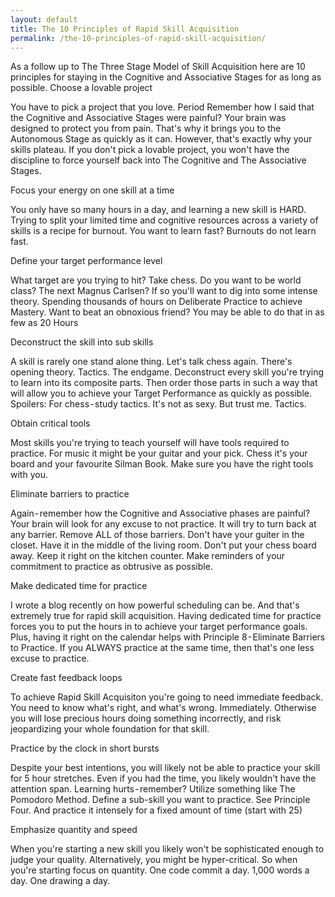 ```yaml
---
layout: default
title: The 10 Principles of Rapid Skill Acquisition
permalink: /the-10-principles-of-rapid-skill-acquisition/
---
```

As a follow up to The Three Stage Model of Skill Acquisition here are 10 principles for staying in the Cognitive and Associative Stages for as long as possible.
Choose a lovable project

You have to pick a project that you love. Period
Remember how I said that the Cognitive and Associative Stages were painful? Your brain was designed to protect you from pain. That's why it brings you to the Autonomous Stage as quickly as it can.
However, that's exactly why your skills plateau.
If you don't pick a lovable project, you won't have the discipline to force yourself back into The Cognitive and The Associative Stages.

Focus your energy on one skill at a time

You only have so many hours in a day, and learning a new skill is HARD.
Trying to split your limited time and cognitive resources across a variety of skills is a recipe for burnout.
You want to learn fast? Burnouts do not learn fast.

Define your target performance level

What target are you trying to hit?
Take chess.
Do you want to be world class? The next Magnus Carlsen?
If so you'll want to dig into some intense theory. Spending thousands of hours on Deliberate Practice to achieve Mastery.
Want to beat an obnoxious friend? You may be able to do that in as few as 20 Hours

Deconstruct the skill into sub skills

A skill is rarely one stand alone thing.
Let's talk chess again.
There's opening theory. Tactics. The endgame.
Deconstruct every skill you're trying to learn into its composite parts. Then order those parts in such a way that will allow you to achieve your Target Performance as quickly as possible.
Spoilers: For chess - study tactics. It's not as sexy. But trust me. Tactics.

Obtain critical tools

Most skills you're trying to teach yourself will have tools required to practice.
For music it might be your guitar and your pick.
Chess it's your board and your favourite Silman Book.
Make sure you have the right tools with you.

Eliminate barriers to practice

Again - remember how the Cognitive and Associative phases are painful?
Your brain will look for any excuse to not practice. It will try to turn back at any barrier.
Remove ALL of those barriers.
Don't have your guiter in the closet. Have it in the middle of the living room.
Don't put your chess board away. Keep it right on the kitchen counter.
Make reminders of your commitment to practice as obtrusive as possible.

Make dedicated time for practice

I wrote a blog recently on how powerful scheduling can be.
And that's extremely true for rapid skill acquisition.
Having dedicated time for practice forces you to put the hours in to achieve your target performance goals.
Plus, having it right on the calendar helps with Principle 8 - Eliminate Barriers to Practice. If you ALWAYS practice at the same time, then that's one less excuse to practice.

Create fast feedback loops

To achieve Rapid Skill Acquisiton you're going to need immediate feedback.
You need to know what's right, and what's wrong. Immediately.
Otherwise you will lose precious hours doing something incorrectly, and risk jeopardizing your whole foundation for that skill.

Practice by the clock in short bursts

Despite your best intentions, you will likely not be able to practice your skill for 5 hour stretches.
Even if you had the time, you likely wouldn't have the attention span. Learning hurts - remember?
Utilize something like The Pomodoro Method. Define a sub-skill you want to practice. See Principle Four.
And practice it intensely for a fixed amount of time (start with 25)

Emphasize quantity and speed

When you're starting a new skill you likely won't be sophisticated enough to judge your quality.
Alternatively, you might be hyper-critical.
So when you're starting focus on quantity.
One code commit a day.
1,000 words a day.
One drawing a day.